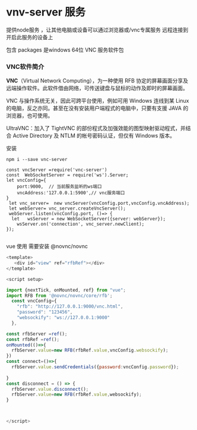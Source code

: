 # vnv-server 服务

 提供node服务 ，让其他电脑或设备可以通过浏览器或/vnc专属服务 远程连接到开启此服务的设备上

包含 packages 是windows 64位 VNC 服务软件包

### VNC软件简介

**VNC**（Virtual Network Computing），为一种使用 RFB 协定的屏幕画面分享及远端操作软件。此软件借由网络，可传送键盘与鼠标的动作及即时的屏幕画面。

VNC 与操作系统无关，因此可跨平台使用，例如可用 Windows 连线到某 Linux 的电脑，反之亦同。甚至在没有安装用户端程式的电脑中，只要有支援 JAVA 的浏览器，也可使用。

UltraVNC：加入了 TightVNC 的部份程式及加强效能的图型映射驱动程式，并结合 Active Directory 及 NTLM 的帐号密码认证，但仅有 Windows 版本。

 安装

```
npm i --save vnc-server

```

```
const vncServer =require('vnc-server')
const  WebSocketServer = require('ws').Server;
let vncConfig={
    port:9000,  // 当前服务监听的ws端口
    vncAddress:'127.0.0.1:5900',// vnc服务端口
}
 let vnc_server=  new vncServer(vncConfig.port,vncConfig.vncAddress);
 let webServer= vnc_server.createVncServer();
 webServer.listen(vncConfig.port, ()=> {
  let   wsServer = new WebSocketServer({server: webServer});
    wsServer.on('connection', vnc_server.newClient);
});


```

vue 使用    需要安装 @novnc/novnc  

```js
<template>
   <div id="view" ref="rfbRef"></div>
</template>

<script setup>

import {nextTick, onMounted, ref} from "vue";
import RFB from '@novnc/novnc/core/rfb';
  const vncConfig={
    "rfb": "http://127.0.0.1:9000/vnc.html",
    "password": "123456",
    "websockify": "ws://127.0.0.1:9000"
  },

const rfbServer =ref();
const rfbRef =ref();
onMounted(()=>{
  rfbServer.value=new RFB(rfbRef.value,vncConfig.websockify);
})
const connect=()=>{
  rfbServer.value.sendCredentials({password:vncConfig.password});
 
}
const disconnect = () => {
  rfbServer.value.disconnect();
  rfbServer.value=new RFB(rfbRef.value,websockify);
}



</script>


```


